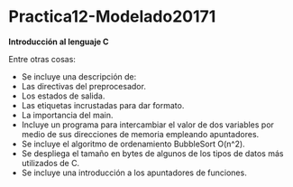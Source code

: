 # Practica12-Modelado20171

__Introducción al lenguaje C__

Entre otras cosas: 

* Se incluye una descripción de: 
 * Las directivas del preprocesador. 
 * Los estados de salida.
 * Las etiquetas incrustadas para dar formato.
 * La importancia del main. 
* Incluye un programa para intercambiar el valor de dos variables por medio de sus direcciones de memoria empleando apuntadores. 
* Se incluye el algoritmo de ordenamiento BubbleSort O(n^2). 
* Se despliega el tamaño en bytes de algunos de los tipos de datos más utilizados de C. 
* Se incluye una introducción a los apuntadores de funciones. 
